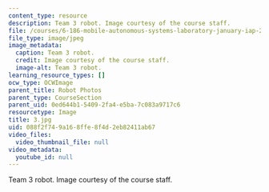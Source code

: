 ```yaml
---
content_type: resource
description: Team 3 robot. Image courtesy of the course staff.
file: /courses/6-186-mobile-autonomous-systems-laboratory-january-iap-2005/088f2f749a168ffe8f4d2eb82411ab67_3.jpg
file_type: image/jpeg
image_metadata:
  caption: Team 3 robot.
  credit: Image courtesy of the course staff.
  image-alt: Team 3 robot.
learning_resource_types: []
ocw_type: OCWImage
parent_title: Robot Photos
parent_type: CourseSection
parent_uid: 0ed644b1-5409-2fa4-e5ba-7c083a9717c6
resourcetype: Image
title: 3.jpg
uid: 088f2f74-9a16-8ffe-8f4d-2eb82411ab67
video_files:
  video_thumbnail_file: null
video_metadata:
  youtube_id: null
---
```

Team 3 robot. Image courtesy of the course staff.

